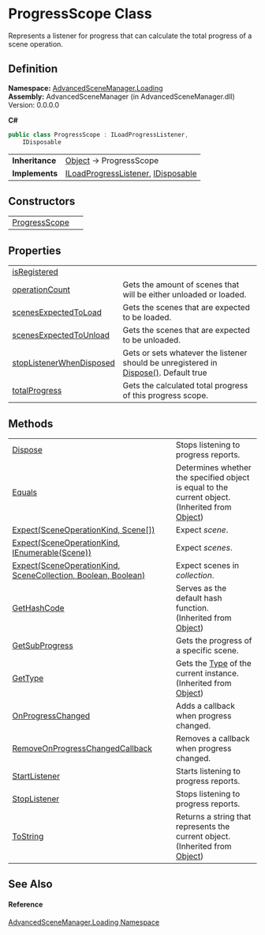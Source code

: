 # ProgressScope Class


Represents a listener for progress that can calculate the total progress of a scene operation.



## Definition
**Namespace:** <a href="N_AdvancedSceneManager_Loading">AdvancedSceneManager.Loading</a>  
**Assembly:** AdvancedSceneManager (in AdvancedSceneManager.dll) Version: 0.0.0.0

**C#**
``` C#
public class ProgressScope : ILoadProgressListener, 
	IDisposable
```

<table><tr><td><strong>Inheritance</strong></td><td><a href="https://learn.microsoft.com/dotnet/api/system.object" target="_blank" rel="noopener noreferrer">Object</a>  →  ProgressScope</td></tr>
<tr><td><strong>Implements</strong></td><td><a href="T_AdvancedSceneManager_Loading_ILoadProgressListener">ILoadProgressListener</a>, <a href="https://learn.microsoft.com/dotnet/api/system.idisposable" target="_blank" rel="noopener noreferrer">IDisposable</a></td></tr>
</table>



## Constructors
<table>
<tr>
<td><a href="M_AdvancedSceneManager_Loading_ProgressScope__ctor">ProgressScope</a></td>
<td> </td></tr>
</table>

## Properties
<table>
<tr>
<td><a href="P_AdvancedSceneManager_Loading_ProgressScope_isRegistered">isRegistered</a></td>
<td> </td></tr>
<tr>
<td><a href="P_AdvancedSceneManager_Loading_ProgressScope_operationCount">operationCount</a></td>
<td>Gets the amount of scenes that will be either unloaded or loaded.</td></tr>
<tr>
<td><a href="P_AdvancedSceneManager_Loading_ProgressScope_scenesExpectedToLoad">scenesExpectedToLoad</a></td>
<td>Gets the scenes that are expected to be loaded.</td></tr>
<tr>
<td><a href="P_AdvancedSceneManager_Loading_ProgressScope_scenesExpectedToUnload">scenesExpectedToUnload</a></td>
<td>Gets the scenes that are expected to be unloaded.</td></tr>
<tr>
<td><a href="P_AdvancedSceneManager_Loading_ProgressScope_stopListenerWhenDisposed">stopListenerWhenDisposed</a></td>
<td>Gets or sets whatever the listener should be unregistered in <a href="M_AdvancedSceneManager_Loading_ProgressScope_Dispose">Dispose()</a>. Default true</td></tr>
<tr>
<td><a href="P_AdvancedSceneManager_Loading_ProgressScope_totalProgress">totalProgress</a></td>
<td>Gets the calculated total progress of this progress scope.</td></tr>
</table>

## Methods
<table>
<tr>
<td><a href="M_AdvancedSceneManager_Loading_ProgressScope_Dispose">Dispose</a></td>
<td>Stops listening to progress reports.</td></tr>
<tr>
<td><a href="https://learn.microsoft.com/dotnet/api/system.object.equals#system-object-equals(system-object)" target="_blank" rel="noopener noreferrer">Equals</a></td>
<td>Determines whether the specified object is equal to the current object.<br />(Inherited from <a href="https://learn.microsoft.com/dotnet/api/system.object" target="_blank" rel="noopener noreferrer">Object</a>)</td></tr>
<tr>
<td><a href="M_AdvancedSceneManager_Loading_ProgressScope_Expect">Expect(SceneOperationKind, Scene[])</a></td>
<td>Expect <em>scene</em>.</td></tr>
<tr>
<td><a href="M_AdvancedSceneManager_Loading_ProgressScope_Expect_2">Expect(SceneOperationKind, IEnumerable(Scene))</a></td>
<td>Expect <em>scenes</em>.</td></tr>
<tr>
<td><a href="M_AdvancedSceneManager_Loading_ProgressScope_Expect_1">Expect(SceneOperationKind, SceneCollection, Boolean, Boolean)</a></td>
<td>Expect scenes in <em>collection</em>.</td></tr>
<tr>
<td><a href="https://learn.microsoft.com/dotnet/api/system.object.gethashcode" target="_blank" rel="noopener noreferrer">GetHashCode</a></td>
<td>Serves as the default hash function.<br />(Inherited from <a href="https://learn.microsoft.com/dotnet/api/system.object" target="_blank" rel="noopener noreferrer">Object</a>)</td></tr>
<tr>
<td><a href="M_AdvancedSceneManager_Loading_ProgressScope_GetSubProgress">GetSubProgress</a></td>
<td>Gets the progress of a specific scene.</td></tr>
<tr>
<td><a href="https://learn.microsoft.com/dotnet/api/system.object.gettype" target="_blank" rel="noopener noreferrer">GetType</a></td>
<td>Gets the <a href="https://learn.microsoft.com/dotnet/api/system.type" target="_blank" rel="noopener noreferrer">Type</a> of the current instance.<br />(Inherited from <a href="https://learn.microsoft.com/dotnet/api/system.object" target="_blank" rel="noopener noreferrer">Object</a>)</td></tr>
<tr>
<td><a href="M_AdvancedSceneManager_Loading_ProgressScope_OnProgressChanged">OnProgressChanged</a></td>
<td>Adds a callback when progress changed.</td></tr>
<tr>
<td><a href="M_AdvancedSceneManager_Loading_ProgressScope_RemoveOnProgressChangedCallback">RemoveOnProgressChangedCallback</a></td>
<td>Removes a callback when progress changed.</td></tr>
<tr>
<td><a href="M_AdvancedSceneManager_Loading_ProgressScope_StartListener">StartListener</a></td>
<td>Starts listening to progress reports.</td></tr>
<tr>
<td><a href="M_AdvancedSceneManager_Loading_ProgressScope_StopListener">StopListener</a></td>
<td>Stops listening to progress reports.</td></tr>
<tr>
<td><a href="https://learn.microsoft.com/dotnet/api/system.object.tostring" target="_blank" rel="noopener noreferrer">ToString</a></td>
<td>Returns a string that represents the current object.<br />(Inherited from <a href="https://learn.microsoft.com/dotnet/api/system.object" target="_blank" rel="noopener noreferrer">Object</a>)</td></tr>
</table>

## See Also


#### Reference
<a href="N_AdvancedSceneManager_Loading">AdvancedSceneManager.Loading Namespace</a>  
